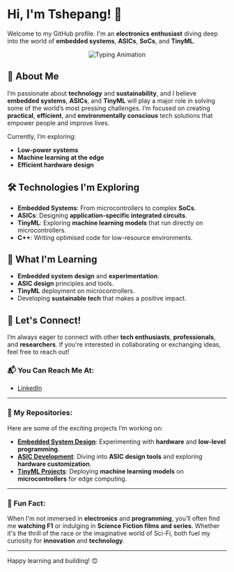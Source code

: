 # Hi, I'm Tshepang! 👋
Welcome to my GitHub profile. I'm an **electronics enthusiast** diving deep into the world of **embedded systems**, **ASICs**, **SoCs**, and **TinyML**.

<p align="center">
  <img src="https://readme-typing-svg.herokuapp.com?font=Fira+Code&weight=600&size=20&duration=4000&pause=1000&color=FF5733&center=true&vCenter=true&multiline=true&width=700&height=80&lines=Electronics+%7C+Embedded+Systems+%7C+ASICs+%7C+TinyML;Building+Sustainable+and+Efficient+Tech+Solutions" alt="Typing Animation">
</p>

## 🚀 About Me
I’m passionate about **technology** and **sustainability**, and I believe **embedded systems**, **ASICs**, and **TinyML** will play a major role in solving some of the world’s most pressing challenges. I’m focused on creating **practical**, **efficient**, and **environmentally conscious** tech solutions that empower people and improve lives.

Currently, I’m exploring:
- **Low-power systems**
- **Machine learning at the edge**
- **Efficient hardware design**

## 🛠️ Technologies I'm Exploring
- **Embedded Systems**: From microcontrollers to complex **SoCs**.
- **ASICs**: Designing **application-specific integrated circuits**.
- **TinyML**: Exploring **machine learning models** that run directly on microcontrollers.
- **C++**: Writing optimised code for low-resource environments.

## 🌱 What I'm Learning
- **Embedded system design** and **experimentation**.
- **ASIC design** principles and tools.
- **TinyML** deployment on microcontrollers.
- Developing **sustainable tech** that makes a positive impact.

## 💬 Let's Connect!
I’m always eager to connect with other **tech enthusiasts**, **professionals**, and **researchers**. If you're interested in collaborating or exchanging ideas, feel free to reach out!

### 📬 You Can Reach Me At:
- [LinkedIn](https://www.linkedin.com/in/tshepangnkwe/)

---

### 📂 My Repositories:
Here are some of the exciting projects I’m working on:
- **[Embedded System Design](link-to-repository)**: Experimenting with **hardware** and **low-level programming**.
- **[ASIC Development](link-to-repository)**: Diving into **ASIC design tools** and exploring **hardware customization**.
- **[TinyML Projects](link-to-repository)**: Deploying **machine learning models** on **microcontrollers** for edge computing.

---

### 🎯 Fun Fact:
When I'm not immersed in **electronics** and **programming**, you’ll often find me **watching F1** or indulging in **Science Fiction films and series**. Whether it's the thrill of the race or the imaginative world of Sci-Fi, both fuel my curiosity for **innovation** and **technology**.

---

Happy learning and building! 😊
